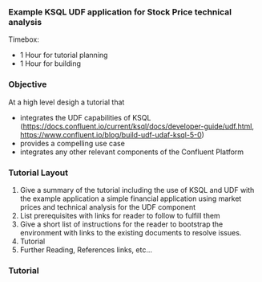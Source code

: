 ### Example KSQL UDF application for Stock Price technical analysis

Timebox:
* 1 Hour for tutorial planning
* 1 Hour for building

### Objective
At a high level desigh a tutorial that
* integrates the UDF capabilities of KSQL (https://docs.confluent.io/current/ksql/docs/developer-guide/udf.html, https://www.confluent.io/blog/build-udf-udaf-ksql-5-0)
* provides a compelling use case 
* integrates any other relevant components of the Confluent Platform

### Tutorial Layout
1. Give a summary of the tutorial including the use of KSQL and UDF with the example application a simple financial application using market prices and technical analysis for the UDF component
2. List prerequisites with links for reader to follow to fulfill them
3. Give a short list of instructions for the reader to bootstrap the environment with links to the existing documents to resolve issues.
4. Tutorial
5. Further Reading, References links, etc...

### Tutorial
